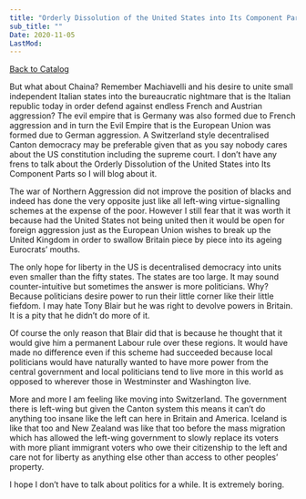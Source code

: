 ```yaml
---
title: "Orderly Dissolution of the United States into Its Component Parts"
sub_title: ""
Date: 2020-11-05
LastMod:
---
```


[Back to Catalog](https://otaking.xyz/index.html)

But what about Chaina? Remember Machiavelli and his desire to unite small independent Italian states into the bureaucratic nightmare that is the Italian republic today in order defend against endless French and Austrian aggression? The evil empire that is Germany was also formed due to French aggression and in turn the Evil Empire that is the European Union was formed due to German aggression. A Switzerland style decentralised Canton democracy may be preferable given that as you say nobody cares about the US constitution including the supreme court. I don’t have any frens to talk about the Orderly Dissolution of the United States into Its Component Parts so I will blog about it.

The war of Northern Aggression did not improve the position of blacks and indeed has done the very opposite just like all left-wing virtue-signalling schemes at the expense of the poor. However I still fear that it was worth it because had the United States not being united then it would be open for foreign aggression just as the European Union wishes to break up the United Kingdom in order to swallow Britain piece by piece into its ageing Eurocrats’ mouths.

The only hope for liberty in the US is decentralised democracy into units even smaller than the fifty states. The states are too large. It may sound counter-intuitive but sometimes the answer is more politicians. Why? Because politicians desire power to run their little corner like their little fiefdom. I may hate Tony Blair but he was right to devolve powers in Britain. It is a pity that he didn’t do more of it.

Of course the only reason that Blair did that is because he thought that it would give him a permanent Labour rule over these regions. It would have made no difference even if this scheme had succeeded because local politicians would have naturally wanted to have more power from the central government and local politicians tend to live more in this world as opposed to wherever those in Westminster and Washington live.

More and more I am feeling like moving into Switzerland. The government there is left-wing but given the Canton system this means it can’t do anything too insane like the left can here in Britain and America. Iceland is like that too and New Zealand was like that too before the mass migration which has allowed the left-wing government to slowly replace its voters with more pliant immigrant voters who owe their citizenship to the left and care not for liberty as anything else other than access to other peoples’ property.

I hope I don’t have to talk about politics for a while. It is extremely boring.
